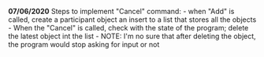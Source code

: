 **07/06/2020**
Steps to implement "Cancel" command:
    - when "Add" is called, create a participant object an insert to a list that stores all 
    the objects
    - When the "Cancel" is called, check with the state of the program; delete the latest object
    int the list 
    - NOTE: I'm no sure that after deleting the object, the program would stop asking for input
    or not
